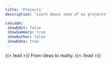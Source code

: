 ```yaml
---
title: 'Projects'
description: 'Learn about some of my projects'

cascade:
 showEdit: false
 showSummary: true
 showAuthor: false
 showDate: true
---
```


{{< lead >}}
From ideas to reality.
{{< /lead >}}
